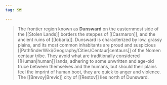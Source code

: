 ```yaml
---
tag: 🗺️

---
```

> The frontier region known as **Dunsward** on the easternmost side of the [[Stolen Lands]] borders the steppes of [[Casmaron]], and the ancient ruins of [[Iobaria]].
> Dunsward is characterized by low, grassy plains, and its most common inhabitants are proud and suspicious [[PathfinderWiki/Geography/Cities/Centaur|centaurs]] of the Nomen centaur tribe. They avoid what are traditionally considered [[Human|human]] lands, adhering to some unwritten and age-old truce between themselves and the humans, but should their plains feel the imprint of human boot, they are quick to anger and violence.
> The [[Brevoy|Brevic]] city of [[Restov]] lies north of Dunsward.







